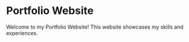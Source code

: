 # Portfolio Website

Welcome to my Portfolio Website! This website showcases my skills and experiences.
